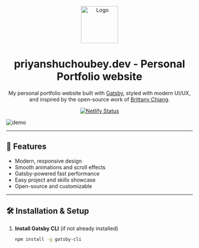 <div align="center">
  <img alt="Logo" src="./src/images/logo.png" width="100" />
</div>

<h1 align="center">
  priyanshuchoubey.dev - Personal Portfolio website 
</h1>

<p align="center">
  My personal portfolio website built with <a href="https://www.gatsbyjs.com/" target="_blank">Gatsby</a>, styled with modern UI/UX, and inspired by the open-source work of <a href="https://brittanychiang.com" target="_blank">Brittany Chiang</a>.
</p>

<p align="center">
  <a href="https://your-live-link.com" target="_blank">
    <img src="https://api.netlify.com/api/v1/badges/YOUR_BADGE_ID/deploy-status" alt="Netlify Status" />
  </a>
</p>

![demo](./src/images/demo.png)

---

## 🚀 Features

- Modern, responsive design
- Smooth animations and scroll effects
- Gatsby-powered fast performance
- Easy project and skills showcase
- Open-source and customizable

---

## 🛠 Installation & Setup

1. **Install Gatsby CLI** (if not already installed)

   ```bash
   npm install -g gatsby-cli

